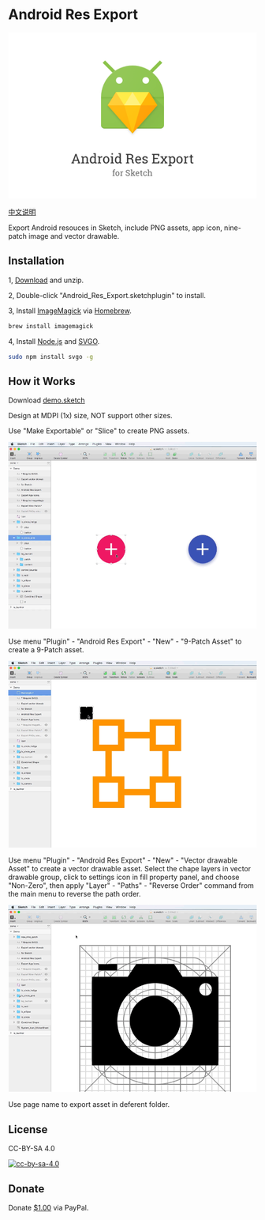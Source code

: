 # Android Res Export

![](img/android_res_export.png)

[中文说明](https://github.com/Ashung/Android_Res_Export/blob/master/README_zh.md)

Export Android resouces in Sketch, include PNG assets, app icon, nine-patch image and vector drawable.

## Installation

1,  [Download](https://github.com/Ashung/Android_Res_Export/releases) and unzip.

2, Double-click "Android_Res_Export.sketchplugin" to install.

3, Install [ImageMagick](http://www.imagemagick.org/script/index.php) via [Homebrew](http://brew.sh/).

```bash
brew install imagemagick
```

4, Install [Node.js](https://nodejs.org/en/) and [SVGO](https://github.com/svg/svgo).

```bash
sudo npm install svgo -g
```

## How it Works

Download [demo.sketch](https://raw.githubusercontent.com/Ashung/Android_Res_Export/master/demo.sketch)

Design at MDPI (1x) size, NOT support other sizes.

Use "Make Exportable" or "Slice" to create PNG assets.

![](img/android_res_export_for_sketch_1.gif)

Use menu "Plugin" - "Android Res Export" - "New" - "9-Patch Asset" to create a 9-Patch asset.

![](img/android_res_export_for_sketch_2.gif)

Use menu "Plugin" - "Android Res Export" - "New" - "Vector drawable Asset" to create a vector drawable asset. Select the chape layers in vector drawable group,  click to settings icon in fill property panel, and choose "Non-Zero", then apply "Layer" - "Paths" - "Reverse Order" command from the main menu to reverse the path order.

![](img/android_res_export_for_sketch_3.gif)

Use page name to export asset in deferent folder.

## License

CC-BY-SA 4.0

[![cc-by-sa-4.0](https://i.creativecommons.org/l/by-sa/4.0/80x15.png)](http://creativecommons.org/licenses/by-sa/4.0/)

## Donate

Donate [$1.00](https://www.paypal.me/ashung/1) via PayPal. 